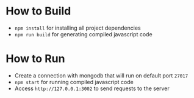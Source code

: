 # How to Build
- `npm install` for installing all project dependencies
- `npm run build` for generating compiled javascript code

# How to Run
- Create a connection with mongodb that will run on default port `27017`
- `npm start` for running compiled javascript code
- Access `http://127.0.0.1:3002` to send requests to the server
